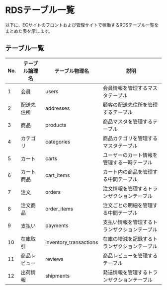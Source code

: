 # RDSテーブル一覧

以下に、ECサイトのフロントおよび管理サイトで稼働するRDSテーブル一覧をまとめた表を示します。

## テーブル一覧

| No. | テーブル論理名 | テーブル物理名        | 説明                                      |
| --- | -------------- | --------------------- | ----------------------------------------- |
| 1   | 会員           | users                 | 会員情報を管理するマスタテーブル          |
| 2   | 配送先住所     | addresses             | 顧客の配送先住所を管理するテーブル        |
| 3   | 商品           | products              | 商品マスタを管理するテーブル              |
| 4   | カテゴリ       | categories            | 商品カテゴリを管理するマスタテーブル      |
| 5   | カート         | carts                 | ユーザーのカート情報を管理する一時テーブル|
| 6   | カート商品     | cart_items            | カート内の商品を管理する中間テーブル      |
| 7   | 注文           | orders                | 注文情報を管理するトランザクションテーブル|
| 8   | 注文商品       | order_items           | 注文ごとの明細を管理する中間テーブル      |
| 9   | 支払い         | payments              | 支払い情報を管理するトランザクションテーブル|
| 10  | 在庫取引       | inventory_transactions| 在庫の増減を記録するトランザクションテーブル|
| 11  | 商品レビュー   | reviews               | 商品レビューを管理するテーブル            |
| 12  | 出荷情報       | shipments             | 発送情報を管理するトランザクションテーブル|
